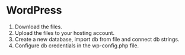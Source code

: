 # WordPress

1. Download the files.
2. Upload the files to your hosting account.
3. Create a new database, import db from file and connect db strings.
4. Configure db credentials in the wp-config.php file.

